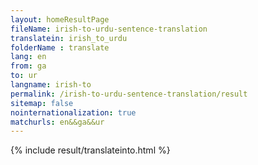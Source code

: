 ```yaml
---
layout: homeResultPage
fileName: irish-to-urdu-sentence-translation
translatein: irish_to_urdu
folderName : translate
lang: en
from: ga
to: ur
langname: irish-to
permalink: /irish-to-urdu-sentence-translation/result
sitemap: false
nointernationalization: true
matchurls: en&&ga&&ur
---
```

{% include result/translateinto.html %}

<script src="/js/result/translation.js" data-foldername="{{page.folderName}}" data-lang="{{page.lang}}"></script>
